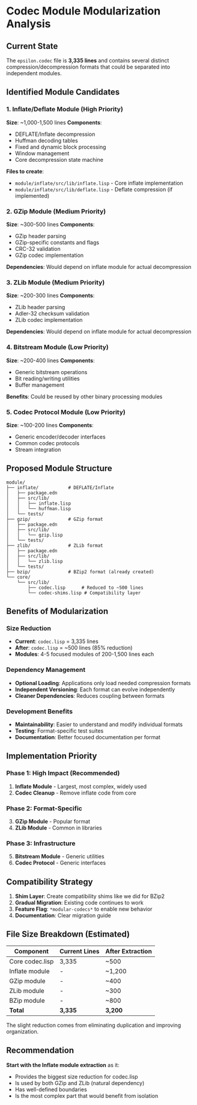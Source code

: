 # Codec Module Modularization Analysis

## Current State

The `epsilon.codec` file is **3,335 lines** and contains several distinct compression/decompression formats that could be separated into independent modules.

## Identified Module Candidates

### 1. **Inflate/Deflate Module** (High Priority)
**Size**: ~1,000-1,500 lines
**Components**:
- DEFLATE/Inflate decompression
- Huffman decoding tables
- Fixed and dynamic block processing
- Window management
- Core decompression state machine

**Files to create**:
- `module/inflate/src/lib/inflate.lisp` - Core inflate implementation
- `module/inflate/src/lib/deflate.lisp` - Deflate compression (if implemented)

### 2. **GZip Module** (Medium Priority)
**Size**: ~300-500 lines
**Components**:
- GZip header parsing
- GZip-specific constants and flags
- CRC-32 validation
- GZip codec implementation

**Dependencies**: Would depend on inflate module for actual decompression

### 3. **ZLib Module** (Medium Priority)
**Size**: ~200-300 lines
**Components**:
- ZLib header parsing
- Adler-32 checksum validation
- ZLib codec implementation

**Dependencies**: Would depend on inflate module for actual decompression

### 4. **Bitstream Module** (Low Priority)
**Size**: ~200-400 lines
**Components**:
- Generic bitstream operations
- Bit reading/writing utilities
- Buffer management

**Benefits**: Could be reused by other binary processing modules

### 5. **Codec Protocol Module** (Low Priority)
**Size**: ~100-200 lines
**Components**:
- Generic encoder/decoder interfaces
- Common codec protocols
- Stream integration

## Proposed Module Structure

```
module/
├── inflate/           # DEFLATE/Inflate
│   ├── package.edn
│   ├── src/lib/
│   │   ├── inflate.lisp
│   │   └── huffman.lisp
│   └── tests/
├── gzip/              # GZip format
│   ├── package.edn
│   ├── src/lib/
│   │   └── gzip.lisp
│   └── tests/
├── zlib/              # ZLib format
│   ├── package.edn
│   ├── src/lib/
│   │   └── zlib.lisp
│   └── tests/
├── bzip/              # BZip2 format (already created)
└── core/
    └── src/lib/
        ├── codec.lisp      # Reduced to ~500 lines
        └── codec-shims.lisp # Compatibility layer
```

## Benefits of Modularization

### Size Reduction
- **Current**: `codec.lisp` = 3,335 lines
- **After**: `codec.lisp` = ~500 lines (85% reduction)
- **Modules**: 4-5 focused modules of 200-1,500 lines each

### Dependency Management
- **Optional Loading**: Applications only load needed compression formats
- **Independent Versioning**: Each format can evolve independently
- **Cleaner Dependencies**: Reduces coupling between formats

### Development Benefits
- **Maintainability**: Easier to understand and modify individual formats
- **Testing**: Format-specific test suites
- **Documentation**: Better focused documentation per format

## Implementation Priority

### Phase 1: High Impact (Recommended)
1. **Inflate Module** - Largest, most complex, widely used
2. **Codec Cleanup** - Remove inflate code from core

### Phase 2: Format-Specific
3. **GZip Module** - Popular format
4. **ZLib Module** - Common in libraries

### Phase 3: Infrastructure
5. **Bitstream Module** - Generic utilities
6. **Codec Protocol** - Generic interfaces

## Compatibility Strategy

1. **Shim Layer**: Create compatibility shims like we did for BZip2
2. **Gradual Migration**: Existing code continues to work
3. **Feature Flag**: `*modular-codecs*` to enable new behavior
4. **Documentation**: Clear migration guide

## File Size Breakdown (Estimated)

| Component | Current Lines | After Extraction |
|-----------|---------------|------------------|
| Core codec.lisp | 3,335 | ~500 |
| Inflate module | - | ~1,200 |
| GZip module | - | ~400 |
| ZLib module | - | ~300 |
| BZip module | - | ~800 |
| **Total** | **3,335** | **3,200** |

The slight reduction comes from eliminating duplication and improving organization.

## Recommendation

**Start with the Inflate module extraction** as it:
- Provides the biggest size reduction for codec.lisp
- Is used by both GZip and ZLib (natural dependency)
- Has well-defined boundaries
- Is the most complex part that would benefit from isolation
